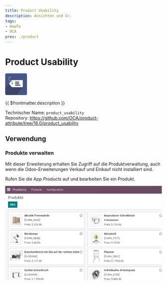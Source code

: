 ```yaml
---
title: Product Usability
description: Ansichten und Gr.
tags:
- HowTo
- OCA
prev: ./product
---
```

# Product Usability
![](attachments/icons_odoo_product_usability.png)

{{ $frontmatter.description }}

Technischer Name: `product_usability`\
Repository: <https://github.com/OCA/product-attribute/tree/16.0/product_usability>

## Verwendung

### Produkte verwalten

Mit dieser Erweiterung erhalten Sie Zugriff auf die Produktverwaltung, auch wenn die Odoo-Erweiterungen Verkauf und Einkauf nicht installiert sind.

Rufen Sie die App *Products* auf und bearbeiten Sie ein Produkt.

![](attachments/Product%20Usability.png)